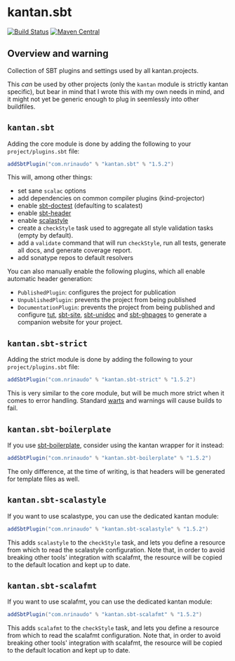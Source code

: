 # kantan.sbt

[![Build Status](https://travis-ci.org/nrinaudo/kantan.sbt.svg?branch=master)](https://travis-ci.org/nrinaudo/kantan.sbt)
[![Maven Central](https://maven-badges.herokuapp.com/maven-central/com.nrinaudo/kantan.sbt/badge.svg)](https://maven-badges.herokuapp.com/maven-central/com.nrinaudo/kantan.sbt)

## Overview and warning
Collection of SBT plugins and settings used by all kantan.projects.

This _can_ be used by other projects (only the `kantan` module is strictly kantan specific), but bear in mind that I wrote this with
my own needs in mind, and it might not yet be generic enough to plug in seemlessly into other buildfiles.

## `kantan.sbt`

Adding the core module is done by adding the following to your `project/plugins.sbt` file:

```scala
addSbtPlugin("com.nrinaudo" % "kantan.sbt" % "1.5.2")
```

This will, among other things:

* set sane `scalac` options
* add dependencies on common compiler plugins (kind-projector)
* enable [sbt-doctest](https://github.com/tkawachi/sbt-doctest) (defaulting to scalatest)
* enable [sbt-header](https://github.com/sbt/sbt-header)
* enable [scalastyle](http://www.scalastyle.org/sbt.html)
* create a `checkStyle` task used to aggregate all style validation tasks (empty by default).
* add a `validate` command that will run `checkStyle`, run all tests, generate all docs, and generate coverage report.
* add sonatype repos to default resolvers

You can also manually enable the following plugins, which all enable automatic header generation:

* `PublishedPlugin`: configures the project for publication
* `UnpublishedPlugin`: prevents the project from being published
* `DocumentationPlugin`: prevents the project from being published and configure [tut](https://github.com/tpolecat/tut),
  [sbt-site](https://github.com/sbt/sbt-site), [sbt-unidoc](https://github.com/sbt/sbt-unidoc) and
  [sbt-ghpages](https://github.com/sbt/sbt-ghpages) to generate a companion website for your project.



## `kantan.sbt-strict`

Adding the strict module is done by adding the following to your `project/plugins.sbt` file:

```scala
addSbtPlugin("com.nrinaudo" % "kantan.sbt-strict" % "1.5.2")
```

This is very similar to the core module, but will be much more strict when it comes to error handling. Standard
[warts](http://www.wartremover.org) and warnings will cause builds to fail.



## `kantan.sbt-boilerplate`

If you use [sbt-boilerplate](https://github.com/sbt/sbt-boilerplate), consider using the kantan wrapper for it instead:

```scala
addSbtPlugin("com.nrinaudo" % "kantan.sbt-boilerplate" % "1.5.2")
```

The only difference, at the time of writing, is that headers will be generated for template files as well.

## `kantan.sbt-scalastyle`

If you want to use scalastype, you can use the dedicated kantan module:

```scala
addSbtPlugin("com.nrinaudo" % "kantan.sbt-scalastyle" % "1.5.2")
```

This adds `scalastyle` to the `checkStyle` task, and lets you define a resource from which to read the scalastyle
configuration. Note that, in order to avoid breaking other tools' integration with scalafmt, the resource will
be copied to the default location and kept up to date.

## `kantan.sbt-scalafmt`

If you want to use scalafmt, you can use the dedicated kantan module:

```scala
addSbtPlugin("com.nrinaudo" % "kantan.sbt-scalafmt" % "1.5.2")
```

This adds `scalafmt` to the `checkStyle` task, and lets you define a resource from which to read the scalafmt
configuration. Note that, in order to avoid breaking other tools' integration with scalafmt, the resource will
be copied to the default location and kept up to date.
